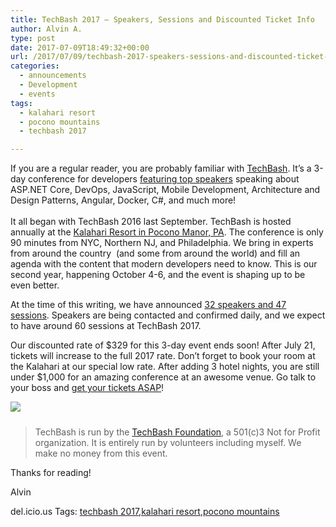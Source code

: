 ```yaml
---
title: TechBash 2017 – Speakers, Sessions and Discounted Ticket Info
author: Alvin A.
type: post
date: 2017-07-09T18:49:32+00:00
url: /2017/07/09/techbash-2017-speakers-sessions-and-discounted-ticket-info/
categories:
  - announcements
  - Development
  - events
tags:
  - kalahari resort
  - pocono mountains
  - techbash 2017

---
```

If you are a regular reader, you are probably familiar with <a href="https://www.techbash.com" target="_blank">TechBash</a>. It&#8217;s a 3-day conference for developers <a href="https://www.techbash.com/speakers" target="_blank">featuring top speakers</a> speaking about ASP.NET Core, DevOps, JavaScript, Mobile Development, Architecture and Design Patterns, Angular, Docker, C#, and much more!  
&nbsp;  
It all began with TechBash 2016 last September. TechBash is hosted annually at the <a href="https://www.kalahariresorts.com/pennsylvania" target="_blank">Kalahari Resort in Pocono Manor, PA</a>. The conference is only 90 minutes from NYC, Northern NJ, and Philadelphia. We bring in experts from around the country&nbsp; (and some from around the world) and fill an agenda with the content that modern developers need to know. This is our second year, happening October 4-6, and the event is shaping up to be even better.

At the time of this writing, we have announced <a href="https://www.techbash.com/sessions" target="_blank">32 speakers and 47 sessions</a>. Speakers are being contacted and confirmed daily, and we expect to have around 60 sessions at TechBash 2017.

Our discounted rate of $329 for this 3-day event ends soon! After July 21, tickets will increase to the full 2017 rate. Don&#8217;t forget to book your room at the Kalahari at our special low rate. After adding 3 hotel nights, you are still under $1,000 for an amazing conference at an awesome venue. Go talk to your boss and <a href="https://www.eventbrite.com/e/techbash-2017-tickets-29484126817" target="_blank">get your tickets ASAP</a>!

<a href="https://www.techbash.com/sessions" target="_blank"><img decoding="async" style="margin: 0px 0px 10px" src="/wp-content/uploads/2017/03/techbash2017-300x250.png" /></a>

> TechBash is run by the <a href="http://techbashfoundation.org/" target="_blank">TechBash Foundation</a>, a 501(c)3 Not for Profit organization. It is entirely run by volunteers including myself. We make no money from this event.

Thanks for reading!

Alvin

<div id="scid:77ECF5F8-D252-44F5-B4EB-D463C5396A79:7cf57a18-f1af-4b0c-95d8-cf1848713d39" class="wlWriterEditableSmartContent" style="float: none; padding-bottom: 0px; padding-top: 0px; padding-left: 0px; margin: 0px; display: inline; padding-right: 0px">
  del.icio.us Tags: <a href="http://del.icio.us/popular/techbash+2017" rel="tag">techbash 2017</a>,<a href="http://del.icio.us/popular/kalahari+resort" rel="tag">kalahari resort</a>,<a href="http://del.icio.us/popular/pocono+mountains" rel="tag">pocono mountains</a>
</div>